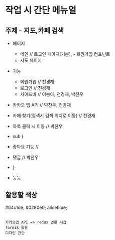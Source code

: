 # 작업 시 간단 메뉴얼
## 주제 - 지도,카페 검색

* 페이지
  - 메인 // 로그인 페이지(기본),  - 회원가입 컴포넌트
  - 지도 페이지

* 기능
  - 회원가입        // 천경재
  - 로그인          // 천경재
  - 사이드바        // 이승아, 천경재, 박찬우


- 카카오 맵 API     // 박찬우, 천경재
- 카페 찾기(검색시 검색 위치로 이동)  // 천경재
- 목록 클릭 시 이동 // 박찬우

- sub {
- 좋아요 기능     // 
-  댓글           //  박찬우
- }
- 등등

## 활용할 색상
#04c1de;
#0280e0;
aliceblue;

##
```
카카오맵 API => redux 변환 시급
formik 활용
디자인 간단
```